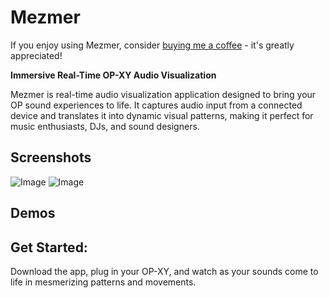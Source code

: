 # Mezmer

If you enjoy using Mezmer, consider [buying me a coffee](https://ko-fi.com/iad_draws) - it's greatly appreciated!

**Immersive Real-Time OP-XY Audio Visualization**

Mezmer is real-time audio visualization application designed to bring your OP sound experiences to life. It captures audio input from a connected device and translates it into dynamic visual patterns, making it perfect for music enthusiasts, DJs, and sound designers.

## Screenshots
![Image](/assets/images/sn1.png)
![Image](/assets/images/sn2.png)


## Demos

## Get Started:
Download the app, plug in your OP-XY, and watch as your sounds come to life in mesmerizing patterns and movements.